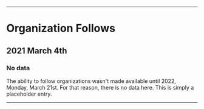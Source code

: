 
***

# Organization Follows

## 2021 March 4th

### No data

The ability to follow organizations wasn't made available until 2022, Monday, March 21st. For that reason, there is no data here. This is simply a placeholder entry.

***

